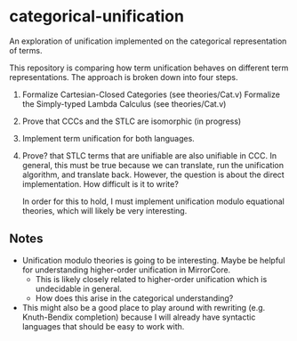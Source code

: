 categorical-unification
==

An exploration of unification implemented on the categorical representation of terms.

This repository is comparing how term unification behaves on different term representations.
The approach is broken down into four steps.

1) Formalize Cartesian-Closed Categories (see theories/Cat.v)
   Formalize the Simply-typed Lambda Calculus (see theories/Cat.v)

2) Prove that CCCs and the STLC are isomorphic (in progress)

3) Implement term unification for both languages.

4) Prove? that STLC terms that are unifiable are also unifiable in CCC.
   In general, this must be true because we can translate, run the unification
   algorithm, and translate back. However, the question is about the direct
   implementation. How difficult is it to write?

   In order for this to hold, I must implement unification modulo equational
   theories, which will likely be very interesting.

Notes
--
- Unification modulo theories is going to be interesting. Maybe be helpful for
  understanding higher-order unification in MirrorCore.
  - This is likely closely related to higher-order unification which is undecidable
    in general.
  - How does this arise in the categorical understanding?
- This might also be a good place to play around with rewriting (e.g.
  Knuth-Bendix completion) because I will already have syntactic
  languages that should be easy to work with.